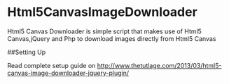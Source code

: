 Html5CanvasImageDownloader
==========================

Html5 Canvas Downloader is simple script that makes use of Html5 Canvas,jQuery and Php to download images directly from Html5 Canvas

##Setting Up

Read complete setup guide on http://www.thetutlage.com/2013/03/html5-canvas-image-downloader-jquery-plugin/
